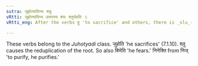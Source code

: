 ```yaml
---
sutra: जुहोत्यादिभ्यः श्लुः
vRtti: जुहोत्यादिभ्य उत्तरस्य शपः श्लुर्भवति ॥
vRtti_eng: After the verbs हू 'to sacrifice' and others, there is _slu_-elision of the _Vikarana_ शप् (III 1.68).

---
```

These verbs belong to the _Juhotyadi_ class. जुहोति 'he sacrifices' (7.1.10). श्लु causes the reduplication of the root. So also बिभेति 'he fears.' निनेक्ति from निज् 'to purify, he purifies.'